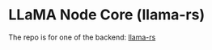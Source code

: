 # LLaMA Node Core (llama-rs)
The repo is for one of the backend: [llama-rs](https://github.com/rustformers/llama-rs)